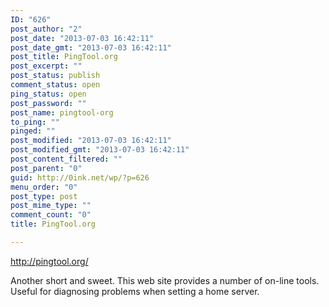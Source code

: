 ```yaml
---
ID: "626"
post_author: "2"
post_date: "2013-07-03 16:42:11"
post_date_gmt: "2013-07-03 16:42:11"
post_title: PingTool.org
post_excerpt: ""
post_status: publish
comment_status: open
ping_status: open
post_password: ""
post_name: pingtool-org
to_ping: ""
pinged: ""
post_modified: "2013-07-03 16:42:11"
post_modified_gmt: "2013-07-03 16:42:11"
post_content_filtered: ""
post_parent: "0"
guid: http://0ink.net/wp/?p=626
menu_order: "0"
post_type: post
post_mime_type: ""
comment_count: "0"
title: PingTool.org

---
```


<a href="http://pingtool.org/">http://pingtool.org/</a>

Another short and sweet.  This web site provides a number of on-line tools.  Useful for diagnosing problems when setting a home server.

